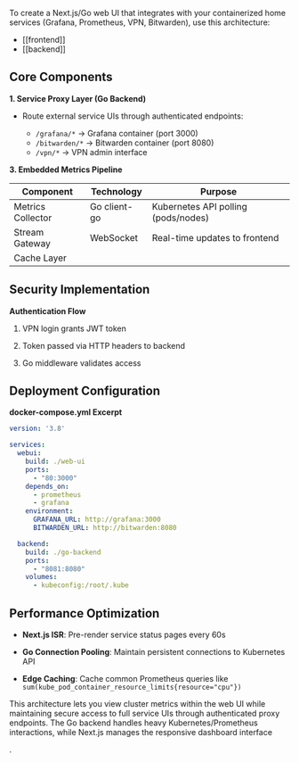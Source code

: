 To create a Next.js/Go web UI that integrates with your containerized home services (Grafana, Prometheus, VPN, Bitwarden), use this architecture:

- [[frontend]] 
- [[backend]]

## Core Components

**1. Service Proxy Layer (Go Backend)**


- Route external service UIs through authenticated endpoints:
    
    - `/grafana/*` → Grafana container (port 3000)
    - `/bitwarden/*` → Bitwarden container (port 8080)
    - `/vpn/*` → VPN admin interface[](https://www.theengineeringprojects.com/2022/09/self-host-bitwarden-in-raspberry-pi-4.html)

**3. Embedded Metrics Pipeline**

| Component         | Technology   | Purpose                             |
| ----------------- | ------------ | ----------------------------------- |
| Metrics Collector | Go client-go | Kubernetes API polling (pods/nodes) |
| Stream Gateway    | WebSocket    | Real-time updates to frontend       |
| Cache Layer       |              |                                     |



## Security Implementation

**Authentication Flow**

1. VPN login grants JWT token
    
2. Token passed via HTTP headers to backend
    
3. Go middleware validates access

## Deployment Configuration

**docker-compose.yml Excerpt**

```yaml
version: '3.8'

services:
  webui:
    build: ./web-ui
    ports:
      - "80:3000"
    depends_on:
      - prometheus
      - grafana
    environment:
      GRAFANA_URL: http://grafana:3000
      BITWARDEN_URL: http://bitwarden:8080

  backend:
    build: ./go-backend
    ports:
      - "8081:8080"
    volumes:
      - kubeconfig:/root/.kube
```


## Performance Optimization

- **Next.js ISR**: Pre-render service status pages every 60s
    
- **Go Connection Pooling**: Maintain persistent connections to Kubernetes API
    
- **Edge Caching**: Cache common Prometheus queries like `sum(kube_pod_container_resource_limits{resource="cpu"})`
    

This architecture lets you view cluster metrics within the web UI while maintaining secure access to full service UIs through authenticated proxy endpoints. The Go backend handles heavy Kubernetes/Prometheus interactions, while Next.js manages the responsive dashboard interface[](https://engineering.bharatpe.com/next-js-monitoring-from-setup-to-visualisation-with-prometheus-and-grafana-03f5f0416764)

[](https://artofinfra.com/monitor-raspberry-pi-and-linux-metrics-with-grafana-prometheus-on-docker/).